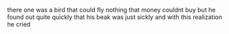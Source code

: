 there one was a bird that could fly
nothing that money couldnt buy
but he found out quite quickly
that his beak was just sickly
and with this realization he cried
